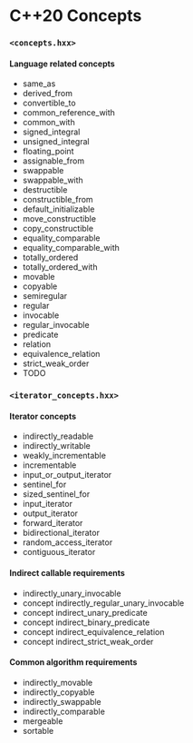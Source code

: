 # C++20 Concepts


### `<concepts.hxx>`

#### Language related concepts
* same_as
* derived_from
* convertible_to
* common_reference_with
* common_with
* signed_integral
* unsigned_integral
* floating_point
* assignable_from
* swappable
* swappable_with
* destructible
* constructible_from
* default_initializable
* move_constructible
* copy_constructible
* equality_comparable
* equality_comparable_with
* totally_ordered
* totally_ordered_with
* movable
* copyable
* semiregular
* regular
* invocable
* regular_invocable
* predicate
* relation
* equivalence_relation
* strict_weak_order
* TODO

### `<iterator_concepts.hxx>`

#### Iterator concepts
* indirectly_readable
* indirectly_writable
* weakly_incrementable
* incrementable
* input_or_output_iterator
* sentinel_for
* sized_sentinel_for
* input_iterator
* output_iterator
* forward_iterator
* bidirectional_iterator
* random_access_iterator
* contiguous_iterator

#### Indirect callable requirements
* indirectly_unary_invocable
* concept indirectly_regular_unary_invocable
* concept indirect_unary_predicate
* concept indirect_binary_predicate
* concept indirect_equivalence_relation
* concept indirect_strict_weak_order

#### Common algorithm requirements
* indirectly_movable
* indirectly_copyable
* indirectly_swappable
* indirectly_comparable
* mergeable
* sortable
